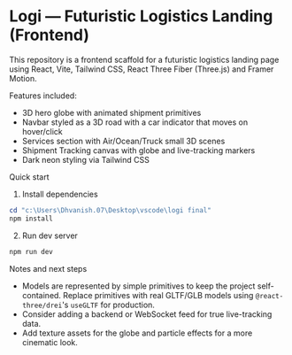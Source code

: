 # Logi — Futuristic Logistics Landing (Frontend)

This repository is a frontend scaffold for a futuristic logistics landing page using React, Vite, Tailwind CSS, React Three Fiber (Three.js) and Framer Motion.

Features included:
- 3D hero globe with animated shipment primitives
- Navbar styled as a 3D road with a car indicator that moves on hover/click
- Services section with Air/Ocean/Truck small 3D scenes
- Shipment Tracking canvas with globe and live-tracking markers
- Dark neon styling via Tailwind CSS

Quick start
1. Install dependencies

```powershell
cd "c:\Users\Dhvanish.07\Desktop\vscode\logi final"
npm install
```

2. Run dev server

```powershell
npm run dev
```

Notes and next steps
- Models are represented by simple primitives to keep the project self-contained. Replace primitives with real GLTF/GLB models using `@react-three/drei`'s `useGLTF` for production.
- Consider adding a backend or WebSocket feed for true live-tracking data.
- Add texture assets for the globe and particle effects for a more cinematic look.

